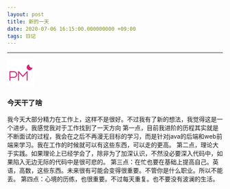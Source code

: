 ```yaml
---
layout: post
title: 新的一天
date: 2020-07-06 16:15:00.000000000 +09:00
tags: 日记
---
```

- - -
![下午](/assets/images/time/afternoon.png)
### 今天干了啥
  我今天大部分精力在工作上，这样不是很好。不过我有了新的想法，我觉得这是一个进步。我感觉我对于工作找到了一天方向
  第一点，目前我进阶的历程其实就是不断面试的过程，我会在之后不再漫无目标的学习，而是针对java的后端和web前端来学习。我在工作的时候就可以有这些东西，可以走的更高。
  第二点，理论大于实践。如果理论上已经学会了，除非为了加深认识，不然没必要深入代码中，如果陷入无边无际的代码中是很可悲的。
  第三点：在忙也要在基础上提高自己。英语，高数，这些东西。未来很有可能会变得很重要。不管你是什么职业。所以不能丢。
  第四点：心境的历练，也很重要。不过每天重复。也不要没有波澜的生活。
